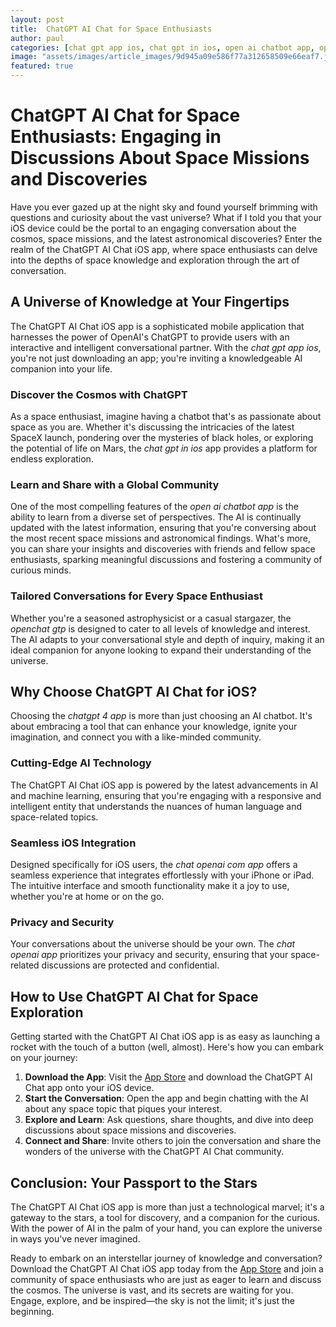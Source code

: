 ```yaml
---
layout: post
title:  ChatGPT AI Chat for Space Enthusiasts
author: paul
categories: [chat gpt app ios, chat gpt in ios, open ai chatbot app, openchat gtp, chatgpt 4 app, chat openai com app, chat openai app]
image: "assets/images/article_images/9d945a09e586f77a312658509e66eaf7.jpg"
featured: true
---
```


# ChatGPT AI Chat for Space Enthusiasts: Engaging in Discussions About Space Missions and Discoveries

Have you ever gazed up at the night sky and found yourself brimming with questions and curiosity about the vast universe? What if I told you that your iOS device could be the portal to an engaging conversation about the cosmos, space missions, and the latest astronomical discoveries? Enter the realm of the ChatGPT AI Chat iOS app, where space enthusiasts can delve into the depths of space knowledge and exploration through the art of conversation.

## A Universe of Knowledge at Your Fingertips

The ChatGPT AI Chat iOS app is a sophisticated mobile application that harnesses the power of OpenAI's ChatGPT to provide users with an interactive and intelligent conversational partner. With the *chat gpt app ios*, you're not just downloading an app; you're inviting a knowledgeable AI companion into your life.

### Discover the Cosmos with ChatGPT

As a space enthusiast, imagine having a chatbot that's as passionate about space as you are. Whether it's discussing the intricacies of the latest SpaceX launch, pondering over the mysteries of black holes, or exploring the potential of life on Mars, the *chat gpt in ios* app provides a platform for endless exploration.

### Learn and Share with a Global Community

One of the most compelling features of the *open ai chatbot app* is the ability to learn from a diverse set of perspectives. The AI is continually updated with the latest information, ensuring that you're conversing about the most recent space missions and astronomical findings. What's more, you can share your insights and discoveries with friends and fellow space enthusiasts, sparking meaningful discussions and fostering a community of curious minds.

### Tailored Conversations for Every Space Enthusiast

Whether you're a seasoned astrophysicist or a casual stargazer, the *openchat gtp* is designed to cater to all levels of knowledge and interest. The AI adapts to your conversational style and depth of inquiry, making it an ideal companion for anyone looking to expand their understanding of the universe.

## Why Choose ChatGPT AI Chat for iOS?

Choosing the *chatgpt 4 app* is more than just choosing an AI chatbot. It's about embracing a tool that can enhance your knowledge, ignite your imagination, and connect you with a like-minded community.

### Cutting-Edge AI Technology

The ChatGPT AI Chat iOS app is powered by the latest advancements in AI and machine learning, ensuring that you're engaging with a responsive and intelligent entity that understands the nuances of human language and space-related topics.

### Seamless iOS Integration

Designed specifically for iOS users, the *chat openai com app* offers a seamless experience that integrates effortlessly with your iPhone or iPad. The intuitive interface and smooth functionality make it a joy to use, whether you're at home or on the go.

### Privacy and Security

Your conversations about the universe should be your own. The *chat openai app* prioritizes your privacy and security, ensuring that your space-related discussions are protected and confidential.

## How to Use ChatGPT AI Chat for Space Exploration

Getting started with the ChatGPT AI Chat iOS app is as easy as launching a rocket with the touch of a button (well, almost). Here's how you can embark on your journey:

1. **Download the App**: Visit the [App Store](https://apps.apple.com/us/app/ai-ask-chat-with-ai-bots/id6472484891) and download the ChatGPT AI Chat app onto your iOS device.
2. **Start the Conversation**: Open the app and begin chatting with the AI about any space topic that piques your interest.
3. **Explore and Learn**: Ask questions, share thoughts, and dive into deep discussions about space missions and discoveries.
4. **Connect and Share**: Invite others to join the conversation and share the wonders of the universe with the ChatGPT AI Chat community.

## Conclusion: Your Passport to the Stars

The ChatGPT AI Chat iOS app is more than just a technological marvel; it's a gateway to the stars, a tool for discovery, and a companion for the curious. With the power of AI in the palm of your hand, you can explore the universe in ways you've never imagined.

Ready to embark on an interstellar journey of knowledge and conversation? Download the ChatGPT AI Chat iOS app today from the [App Store](https://apps.apple.com/us/app/ai-ask-chat-with-ai-bots/id6472484891) and join a community of space enthusiasts who are just as eager to learn and discuss the cosmos. The universe is vast, and its secrets are waiting for you. Engage, explore, and be inspired—the sky is not the limit; it's just the beginning.